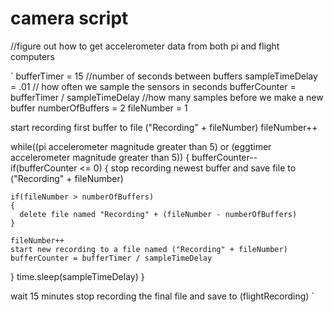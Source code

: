 # camera script

//figure out how to get accelerometer data from both pi and flight computers

`
bufferTimer = 15 //number of seconds between buffers
sampleTimeDelay = .01 // how often we sample the sensors in seconds
bufferCounter = bufferTimer / sampleTimeDelay //how many samples before we make a new buffer
numberOfBuffers = 2
fileNumber = 1

start recording first buffer to file ("Recording" + fileNumber)
fileNumber++

while((pi accelerometer magnitude greater than 5) or (eggtimer accelerometer magnitude greater than 5))
{
  bufferCounter--
  if(bufferCounter <= 0)
  {
    stop recording newest buffer and save file to ("Recording" + fileNumber)
    
    if(fileNumber > numberOfBuffers)
    {
      delete file named "Recording" + (fileNumber - numberOfBuffers)
    }
    
    fileNumber++
    start new recording to a file named ("Recording" + fileNumber)
    bufferCounter = bufferTimer / sampleTimeDelay
  }
  time.sleep(sampleTimeDelay)
}

    
wait 15 minutes
stop recording the final file and save to (flightRecording)
`


